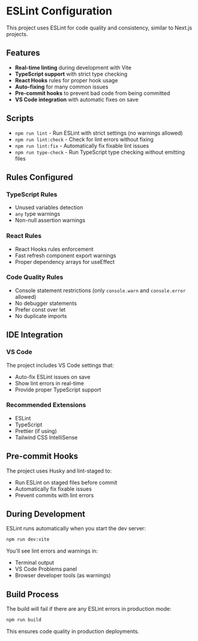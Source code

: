 # ESLint Configuration

This project uses ESLint for code quality and consistency, similar to Next.js projects.

## Features

- **Real-time linting** during development with Vite
- **TypeScript support** with strict type checking
- **React Hooks** rules for proper hook usage
- **Auto-fixing** for many common issues
- **Pre-commit hooks** to prevent bad code from being committed
- **VS Code integration** with automatic fixes on save

## Scripts

- `npm run lint` - Run ESLint with strict settings (no warnings allowed)
- `npm run lint:check` - Check for lint errors without fixing
- `npm run lint:fix` - Automatically fix fixable lint issues
- `npm run type-check` - Run TypeScript type checking without emitting files

## Rules Configured

### TypeScript Rules
- Unused variables detection
- `any` type warnings
- Non-null assertion warnings

### React Rules
- React Hooks rules enforcement
- Fast refresh component export warnings
- Proper dependency arrays for useEffect

### Code Quality Rules
- Console statement restrictions (only `console.warn` and `console.error` allowed)
- No debugger statements
- Prefer const over let
- No duplicate imports

## IDE Integration

### VS Code
The project includes VS Code settings that:
- Auto-fix ESLint issues on save
- Show lint errors in real-time
- Provide proper TypeScript support

### Recommended Extensions
- ESLint
- TypeScript
- Prettier (if using)
- Tailwind CSS IntelliSense

## Pre-commit Hooks

The project uses Husky and lint-staged to:
- Run ESLint on staged files before commit
- Automatically fix fixable issues
- Prevent commits with lint errors

## During Development

ESLint runs automatically when you start the dev server:
```bash
npm run dev:vite
```

You'll see lint errors and warnings in:
- Terminal output
- VS Code Problems panel
- Browser developer tools (as warnings)

## Build Process

The build will fail if there are any ESLint errors in production mode:
```bash
npm run build
```

This ensures code quality in production deployments.
